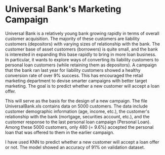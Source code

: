 # Universal Bank's Marketing Campaign
Universal Bank is a relatively young bank growing rapidly in terms of overall customer acquisition. The majority of these customers are liability customers (depositors) with varying sizes of relationship with the bank. The customer base of asset customers (borrowers) is quite small, and the bank is interested in expanding this base rapidly to bring in more loan business. In particular, it wants to explore ways of converting its liability customers to personal loan customers (while retaining them as depositors). A campaign that the bank ran last year for liability customers showed a healthy conversion rate of over 9% success. This has encouraged the retail marketing department to devise smarter campaigns with better target marketing. The goal is to predict whether a new customer will accept a loan offer.

This will serve as the basis for the design of a new campaign. The file UniversalBank.xls contains data on 5000 customers. The data include customer demographic information (age, income, etc.), the customer's relationship with the bank (mortgage, securities account, etc.), and the customer response to the last personal loan campaign (Personal Loan). Among these 5000 customers, only 480 (= 9.6%) accepted the personal loan that was offered to them in the earlier campaign.

I have used KNN to predict whether a new customer will accept a loan offer or not. The model showed an accuracy of 91% on validation dataset.
